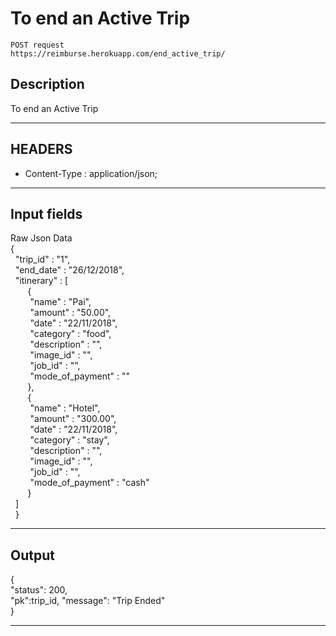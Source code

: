 # To end an Active Trip

    POST request
    https://reimburse.herokuapp.com/end_active_trip/

## Description
To end an Active Trip

***

## HEADERS

- Content-Type : application/json;

***

## Input fields

Raw Json Data<br />
{<br />
&nbsp;	"trip_id" : "1",<br />
&nbsp;	"end_date" : "26/12/2018",<br />
&nbsp;	"itinerary" : [<br />
&nbsp;&nbsp;&nbsp;&nbsp;&nbsp;&nbsp;			{<br />
&nbsp;&nbsp;&nbsp;&nbsp;&nbsp;&nbsp;&nbsp;				"name" : "Pai",<br />
&nbsp;&nbsp;&nbsp;&nbsp;&nbsp;&nbsp;&nbsp;				"amount" : "50.00",<br />
&nbsp;&nbsp;&nbsp;&nbsp;&nbsp;&nbsp;&nbsp;				"date" : "22/11/2018",<br />
&nbsp;&nbsp;&nbsp;&nbsp;&nbsp;&nbsp;&nbsp;				"category" : "food",<br />
&nbsp;&nbsp;&nbsp;&nbsp;&nbsp;&nbsp;&nbsp;				"description" : "",<br />
&nbsp;&nbsp;&nbsp;&nbsp;&nbsp;&nbsp;&nbsp;				"image_id" : "",<br />
&nbsp;&nbsp;&nbsp;&nbsp;&nbsp;&nbsp;&nbsp;				"job_id" : "",<br />
&nbsp;&nbsp;&nbsp;&nbsp;&nbsp;&nbsp;&nbsp;				"mode_of_payment" : ""<br />
&nbsp;&nbsp;&nbsp;&nbsp;&nbsp;&nbsp;			},<br />
&nbsp;&nbsp;&nbsp;&nbsp;&nbsp;&nbsp;			{<br />
&nbsp;&nbsp;&nbsp;&nbsp;&nbsp;&nbsp;&nbsp;				"name" : "Hotel",<br />
&nbsp;&nbsp;&nbsp;&nbsp;&nbsp;&nbsp;&nbsp;				"amount" : "300.00",<br />
&nbsp;&nbsp;&nbsp;&nbsp;&nbsp;&nbsp;&nbsp;				"date" : "22/11/2018",<br />
&nbsp;&nbsp;&nbsp;&nbsp;&nbsp;&nbsp;&nbsp;				"category" : "stay",<br />
&nbsp;&nbsp;&nbsp;&nbsp;&nbsp;&nbsp;&nbsp;				"description" : "",<br />
&nbsp;&nbsp;&nbsp;&nbsp;&nbsp;&nbsp;&nbsp;				"image_id" : "",<br />
&nbsp;&nbsp;&nbsp;&nbsp;&nbsp;&nbsp;&nbsp;				"job_id" : "",<br />
&nbsp;&nbsp;&nbsp;&nbsp;&nbsp;&nbsp;&nbsp;				"mode_of_payment" : "cash"<br />
&nbsp;&nbsp;&nbsp;&nbsp;&nbsp;&nbsp;			}<br />
&nbsp;	 ]<br />
&nbsp;	}<br />
    
***

## Output

{<br />
  "status": 200,<br />
  "pk":trip_id,
  "message": "Trip Ended"<br />
}<br />

***
